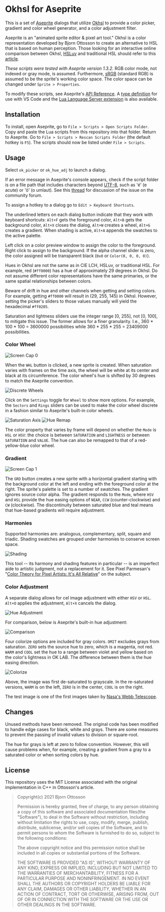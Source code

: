 # Okhsl for Aseprite

This is a set of [Aseprite](https://www.aseprite.org/) dialogs that utilize [Okhsl](https://bottosson.github.io/posts/colorpicker/) to provide a color picker, gradient and color wheel generator, and a color adjustment filter.

Aseprite is an "animated sprite editor & pixel art tool." Okhsl is a color representation developed by Bjorn Ottosson to create an alternative to HSL that is based on human perception. Those looking for an interactive online comparison between Okhsl, [HSLuv](https://www.hsluv.org/) and traditional HSL should refer to this [article](https://bottosson.github.io/misc/colorpicker/).

_These scripts were tested with Aseprite version 1.3.2._ RGB color mode, not indexed or gray mode, is assumed. Furthermore, [sRGB](https://www.wikiwand.com/en/SRGB) (standard RGB) is assumed to be the sprite's working color space. The color space can be changed under `Sprite > Properties`.

To modify these scripts, see Aseprite's [API Reference](https://github.com/aseprite/api). A [type definition](https://github.com/behreajj/aseprite-type-definition) for use with VS Code and the [Lua Language Server extension](https://github.com/LuaLS/lua-language-server) is also available.

## Installation

To install, open Aseprite, go to `File > Scripts > Open Scripts Folder`. Copy and paste the Lua scripts from this repository into that folder. Return to Aseprite. Go to `File > Scripts > Rescan Scripts Folder` (the default hotkey is `F5`). The scripts should now be listed under `File > Scripts`.

## Usage

Select `ok_picker` or `ok_hue_adj` to launch a dialog.

If an error message in Aseprite's console appears, check if the script folder is on a file path that includes characters beyond [UTF-8](https://en.wikipedia.org/wiki/UTF-8), such as 'é' (e acute) or 'ö' (o umlaut). See this [thread](https://community.aseprite.org/t/script-folder-path-cannot-open-no-such-file-or-directory/16818) for discussion of the issue on the community forum.

 To assign a hotkey to a dialog go to `Edit > Keyboard Shortcuts`.
 
 The underlined letters on each dialog button indicate that they work with keyboard shortcuts: `Alt+F` gets the foreground color, `Alt+B` gets the background color, `Alt+X` closes the dialog, `Alt+W` creates a wheel, `Alt+G` creates a gradient. When shading is active, `Alt+A` appends the swatches to the active palette.

Left click on a color preview window to assign the color to the foreground. Right click to assign to the background. If the alpha channel slider is zero, the color assigned will be transparent black (`0x0` or `Color(0, 0, 0, 0)`).

Hues in Okhsl are not the same as in CIE LCH, HSLuv, or traditional HSL. For example, red (`#ff0000`) has a hue of approximately 29 degrees in Okhsl. Do not assume different color representations have the same primaries, or the same spatial relationships between colors.

Beware of drift in hue and other channels when getting and setting colors. For example, getting `#ff0000` will result in (29, 255, 145) in Okhsl. However, setting the picker's sliders to those values manually will yield the hexadecimal `#ff0205`.

Saturation and lightness sliders use the integer range [0, 255], not [0, 100], to mitigate this issue. The former allows for a finer granularity. I.e., 360 * 100 * 100 = 3600000 possibilities while 360 * 255 * 255 = 23409000 possibilities.

### Color Wheel

![Screen Cap 0](screenCap0.png)

When the `WHL` button is clicked, a new sprite is created. When saturation varies with frames on the time axis, the wheel will be white at its center and black at its circumference. The color wheel's hue is shifted by 30 degrees to match the Aseprite convention.

![Discrete Wheels](discreteWheels.png)

Click on the `Settings` toggle for `Wheel` to show more options. For example, the `Sectors` and `Rings` sliders can be used to make the color wheel discrete in a fashion similar to Aseprite's built-in color wheels.

![Saturation Axis](altWheel0.png) ![Hue Remap](altWheel1.png)

The color property that varies by frame will depend on whether the `Mode` is `HSL` or `HSV`: the choice is between `SATURATION` and `LIGHTNESS` or between `SATURATION` and `VALUE`. The hue can also be remapped to that of a red-yellow-blue color wheel.

### Gradient

![Screen Cap 1](screenCap1.png)

The `GRD` button creates a new sprite with a horizontal gradient starting with the background color at the left and ending with the foreground color at the right. The sprite's palette is set to a number of swatches. The gradient ignores source color alpha. The gradient responds to the `Mode`, where `HSV` and `HSL` provide the hue easing options of `NEAR`, `CCW` (counter-clockwise) and `CW` (clockwise). The discontinuity between saturated blue and teal means that hue-based gradients will require adjustment.

### Harmonies

Supported harmonies are: analogous, complementary, split, square and triadic. Shading swatches are grouped under harmonies to conserve screen space.

![Shading](shading.png)

This tool -- its harmony and shading features in particular -- is an imperfect aide to artistic judgment, not a replacement for it. See Pixel Parmesan's "[Color Theory for Pixel Artists: It's All Relative](https://pixelparmesan.com/color-theory-for-pixel-artists-its-all-relative/)" on the subject.

### Color Adjustment

A separate dialog allows for cel image adjustment with either `HSV` or `HSL`. `Alt+O` applies the adjustment, `Alt+X` cancels the dialog.

![Hue Adjustment](hueAdjust.png)

For comparison, below is Aseprite's built-in hue adjustment:

![Comparison](adjCompare.png)

Four colorize options are included for gray colors. `OMIT` excludes grays from saturation. `ZERO` sets the source hue to zero, which is a magenta, not red. `WARM` and `COOL` set the hue to a range between violet and yellow based on the color's lightness in OK LAB. The difference between them is the hue easing direction.

![Colorize](colorize.png)

Above, the image was first de-saturated to grayscale. In the re-saturated versions, `WARM` is on the left, `ZERO` is in the center, `COOL` is on the right.

The test image is one of the first images taken by [Nasa's Webb Telescope](https://www.nasa.gov/webbfirstimages/).

## Changes

Unused methods have been removed. The original code has been modified to handle edge cases for black, white and grays. There are some measures to prevent the passing of invalid values to division or square-root.

The hue for grays is left at zero to follow convention. However, this will cause problems when, for example, creating a gradient from a gray to a saturated color or when sorting colors by hue.

## License

This repository uses the MIT License associated with the original implementation in C++ in Ottosson's article.

> Copyright(c) 2021 Bjorn Ottosson
>
> Permission is hereby granted, free of charge, to any person obtaining a copy of
> this software and associated documentation files(the "Software"), to deal in
> the Software without restriction, including without limitation the rights to
> use, copy, modify, merge, publish, distribute, sublicense, and/or sell copies
> of the Software, and to permit persons to whom the Software is furnished to do
> so, subject to the following conditions:
>
> The above copyright notice and this permission notice shall be included in all
> copies or substantial portions of the Software.
>
> THE SOFTWARE IS PROVIDED "AS IS", WITHOUT WARRANTY OF ANY KIND, EXPRESS OR
> IMPLIED, INCLUDING BUT NOT LIMITED TO THE WARRANTIES OF MERCHANTABILITY,
> FITNESS FOR A PARTICULAR PURPOSE AND NONINFRINGEMENT. IN NO EVENT SHALL THE
> AUTHORS OR COPYRIGHT HOLDERS BE LIABLE FOR ANY CLAIM, DAMAGES OR OTHER
> LIABILITY, WHETHER IN AN ACTION OF CONTRACT, TORT OR OTHERWISE, ARISING FROM,
> OUT OF OR IN CONNECTION WITH THE SOFTWARE OR THE USE OR OTHER DEALINGS IN THE
> SOFTWARE.